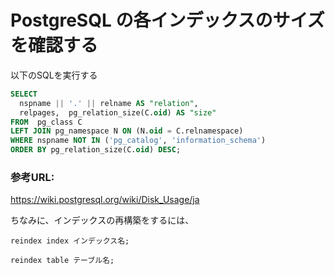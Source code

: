 # PostgreSQL の各インデックスのサイズを確認する

以下のSQLを実行する

```sql
SELECT 
  nspname || '.' || relname AS "relation",
  relpages,  pg_relation_size(C.oid) AS "size"
FROM  pg_class C
LEFT JOIN pg_namespace N ON (N.oid = C.relnamespace)
WHERE nspname NOT IN ('pg_catalog', 'information_schema')
ORDER BY pg_relation_size(C.oid) DESC;
```


### 参考URL:
https://wiki.postgresql.org/wiki/Disk_Usage/ja

ちなみに、インデックスの再構築をするには、

```
reindex index インデックス名;
```

```
reindex table テーブル名;
```

